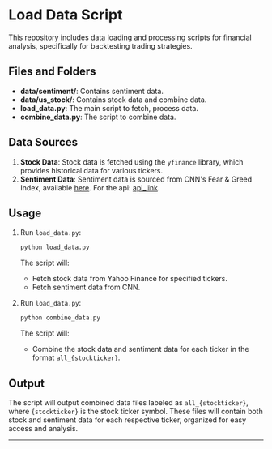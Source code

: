 
# Load Data Script

This repository includes data loading and processing scripts for financial analysis, specifically for backtesting trading strategies. 
## Files and Folders

- **data/sentiment/**: Contains sentiment data.
- **data/us_stock/**: Contains stock data and combine data.
- **load_data.py**: The main script to fetch, process data.
- **combine_data.py**: The script to combine data.


## Data Sources

1. **Stock Data**: Stock data is fetched using the `yfinance` library, which provides historical data for various tickers.
2. **Sentiment Data**: Sentiment data is sourced from CNN's Fear & Greed Index, available [here](https://www.cnn.com/markets/fear-and-greed). For the api: [api_link](https://production.dataviz.cnn.io/index/fearandgreed/graphdata).

## Usage


1. Run `load_data.py`:
   ```bash
   python load_data.py
   ```

   The script will:
   - Fetch stock data from Yahoo Finance for specified tickers.
   - Fetch sentiment data from CNN.


2. Run `load_data.py`:
   ```bash
   python combine_data.py
   ```

   The script will:
   - Combine the stock data and sentiment data for each ticker in the format `all_{stockticker}`.

## Output

The script will output combined data files labeled as `all_{stockticker}`, where `{stockticker}` is the stock ticker symbol. These files will contain both stock and sentiment data for each respective ticker, organized for easy access and analysis.

---
